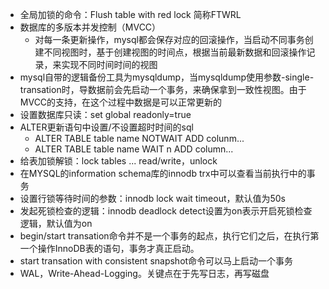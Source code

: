 - 全局加锁的命令：Flush table with red lock 简称FTWRL
- 数据库的多版本并发控制（MVCC）
  - 对每一条更新操作，mysql都会保存对应的回滚操作，当启动不同事务创建不同视图时，基于创建视图的时间点，根据当前最新数据和回滚操作记录，来实现不同时间时间的视图
- mysql自带的逻辑备份工具为mysqldump，当mysqldump使用参数-single-transation时，导数据前会先启动一个事务，来确保拿到一致性视图。由于MVCC的支持，在这个过程中数据是可以正常更新的
- 设置数据库只读：set global readonly=true
- ALTER更新语句中设置/不设置超时时间的sql
  - ALTER TABLE table name NOTWAIT ADD colunm...
  - ALTER TABLE table name WAIT n ADD column...
- 给表加锁解锁：lock tables ... read/write，unlock
- 在MYSQL的information schema库的innodb trx中可以查看当前执行中的事务
- 设置行锁等待时间的参数：innodb lock wait timeout，默认值为50s
- 发起死锁检查的逻辑：innodb deadlock detect设置为on表示开启死锁检查逻辑，默认值为on
- begin/start transation命令并不是一个事务的起点，执行它们之后，在执行第一个操作InnoDB表的语句，事务才真正启动。
- start transation with consistent snapshot命令可以马上启动一个事务
- WAL，Write-Ahead-Logging。关键点在于先写日志，再写磁盘
